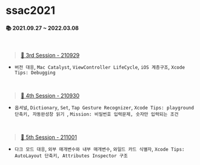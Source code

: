 # ssac2021

#### 📚 2021.09.27 ~ 2022.03.08 ####   

<br>

> [🌱 3rd Session - 210929](./TIL/day3-210929.md)

* `버전 대응`, `Mac Catalyst`, `ViewController LifeCycle`, `iOS 계층구조`, `Xcode Tips: Debugging `  

<br>

> [🌱 4th Session - 210930](./TIL/day4-210930.md)

* `옵셔널`, `Dictionary`, `Set`, `Tap Gesture Recognizer`, `Xcode Tips: playground 단축키, 자동완성창 읽기 `, `Mission: 비밀번호 입력문제, 숫자만 입력되는 조건`  

<br>

> [🌱 5th Session - 211001](./TIL/day5-211001.md)

* `다크 모드 대응`, `외부 매개변수와 내부 매개변수`, `와일드 카드 식별자`,  `Xcode Tips: AutoLayout 단축키, Attributes Inspector 구조 `  

<br>



